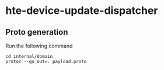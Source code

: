 # hte-device-update-dispatcher
## Proto generation
Run  the following command
```
cd internal/domain
protoc --go_out=. payload.proto
```
